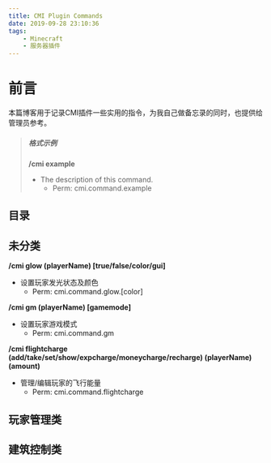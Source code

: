 ```yaml
---
title: CMI Plugin Commands
date: 2019-09-28 23:10:36
tags:
	- Minecraft
	- 服务器插件
---
```

# 前言

本篇博客用于记录CMI插件一些实用的指令，为我自己做备忘录的同时，也提供给管理员参考。
> ##### 格式示例
>
> **/cmi example**
>
> - The description of this command.
>   - Perm: cmi.command.example

<!-- more -->

## 目录

<!-- toc -->

## 未分类

**/cmi glow (playerName) [true/false/color/gui]**

- 设置玩家发光状态及颜色
  - Perm: cmi.command.glow.[color]

**/cmi gm (playerName) [gamemode]**

- 设置玩家游戏模式
  - Perm: cmi.command.gm

**/cmi flightcharge (add/take/set/show/expcharge/moneycharge/recharge)  (playerName) (amount)**

- 管理/编辑玩家的飞行能量
  - Perm: cmi.command.flightcharge

## 玩家管理类



## 建筑控制类



